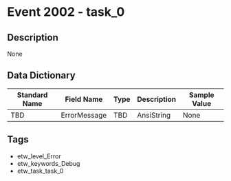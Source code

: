 # Event 2002 - task_0

## Description
None

## Data Dictionary
|Standard Name|Field Name|Type|Description|Sample Value|
|---|---|---|---|---|
|TBD|ErrorMessage|TBD|AnsiString|None|None|

## Tags
* etw_level_Error
* etw_keywords_Debug
* etw_task_task_0